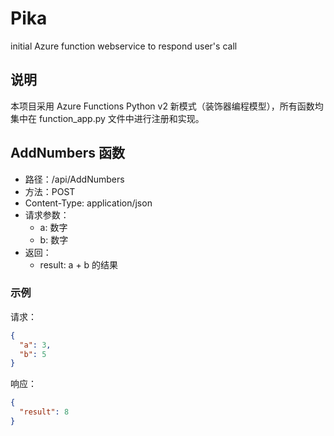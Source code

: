 # Pika
initial Azure function webservice to respond user's call

## 说明

本项目采用 Azure Functions Python v2 新模式（装饰器编程模型），所有函数均集中在 function_app.py 文件中进行注册和实现。

## AddNumbers 函数

- 路径：/api/AddNumbers
- 方法：POST
- Content-Type: application/json
- 请求参数：
  - a: 数字
  - b: 数字
- 返回：
  - result: a + b 的结果

### 示例

请求：
```json
{
  "a": 3,
  "b": 5
}
```

响应：
```json
{
  "result": 8
}
```
